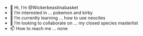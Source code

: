 - 👋 Hi, I’m @Wickerbeastinabasket
- 👀 I’m interested in ... pokemon and kirby
- 🌱 I’m currently learning ... how to use neocites
- 💞️ I’m looking to collaborate on ... my closed species masterlist
- 📫 How to reach me ... none

<!---
Wickerbeastinabasket/Wickerbeastinabasket is a ✨ special ✨ repository because its `README.md` (this file) appears on your GitHub profile.
You can click the Preview link to take a look at your changes.
--->
